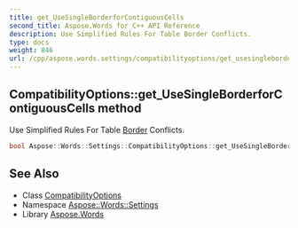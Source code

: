 ```yaml
---
title: get_UseSingleBorderforContiguousCells
second_title: Aspose.Words for C++ API Reference
description: Use Simplified Rules For Table Border Conflicts.
type: docs
weight: 846
url: /cpp/aspose.words.settings/compatibilityoptions/get_usesingleborderforcontiguouscells/
---
```

## CompatibilityOptions::get_UseSingleBorderforContiguousCells method


Use Simplified Rules For Table [Border](../../../aspose.words/border/) Conflicts.

```cpp
bool Aspose::Words::Settings::CompatibilityOptions::get_UseSingleBorderforContiguousCells()
```

## See Also

* Class [CompatibilityOptions](../)
* Namespace [Aspose::Words::Settings](../../)
* Library [Aspose.Words](../../../)
